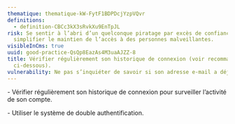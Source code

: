 ```yaml
---
thematique: thematique-kW-FytF1BDPDcjYzpVQvr
definitions:
  - definition-CBCc3kX3sRvkXu9EnTpJL
risk: Se sentir à l’abri d’un quelconque piratage par excès de confiance et
  simplifier le maintien de l’accès à des personnes malveillantes.
visibleInCms: true
uuid: good-practice-QsQp8EazAs4M3uaAJZZ-8
title: Vérifier régulièrement son historique de connexion (voir recommandations
  ci-dessous).
vulnerability: Ne pas s’inquiéter de savoir si son adresse e-mail a déjà été piratée.
---
```

\- Vérifier régulièrement son historique de connexion pour surveiller l’activité de son compte. 

\- Utiliser le système de double authentification.